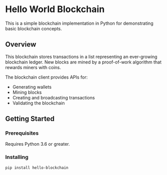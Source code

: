 # Hello World Blockchain

This is a simple blockchain implementation in Python for demonstrating basic blockchain concepts.

## Overview

This blockchain stores transactions in a list representing an ever-growing blockchain ledger. New blocks are mined by a proof-of-work algorithm that rewards miners with coins.

The blockchain client provides APIs for:

- Generating wallets
- Mining blocks
- Creating and broadcasting transactions
- Validating the blockchain

## Getting Started

### Prerequisites

Requires Python 3.6 or greater.

### Installing

```bash
pip install hello-blockchain
```
